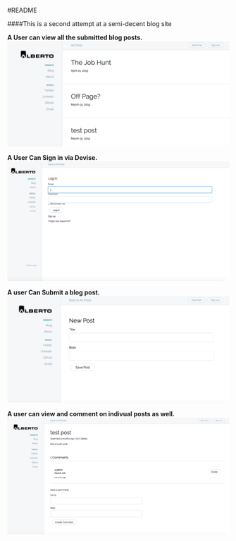 #README

####This is a second attempt at a semi-decent blog site

**A User can view all the submitted blog posts.**
![myblog](app/assets/images/blog_index.png)

**A User Can Sign in via Devise.**
![myblog](app/assets/images/sign_in.png)

**A user Can Submit a blog post.**
![myblog](app/assets/images/blog_submit.png)

**A user can view and comment on indivual posts as well.**
![myblog](app/assets/images/blog_show.png)
